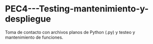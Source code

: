 # PEC4---Testing-mantenimiento-y-despliegue
Toma de contacto con archivos planos de Python (.py) y testeo y mantenimiento de funciones.
